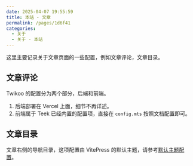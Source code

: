 ```yaml
---
date: 2025-04-07 19:55:59
title: 本站 - 文章
permalink: /pages/1d6f41
categories:
  - 关于
  - 关于 - 本站
---
```


这里主要记录关于文章页面的一些配置，例如文章评论，文章目录。

<!-- more -->

## 文章评论

Twikoo 的配置分为两个部分，后端和前端。

1. 后端部署在 Vercel 上面，细节不再详述。
2. 前端属于 Teek 已经内置的配置项，直接在 `config.mts` 按照文档配置即可。

## 文章目录

文章右侧的导航目录，这项配置由 VitePress 的默认主题，请参考[默认主题配置](https://vitepress.dev/zh/reference/default-theme-config#outline)。
